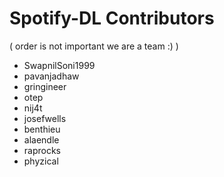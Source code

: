 # Spotify-DL Contributors

( order is not important we are a team :) )

* SwapnilSoni1999
* pavanjadhaw
* gringineer
* otep
* nij4t
* josefwells
* benthieu
* alaendle
* raprocks
* phyzical
